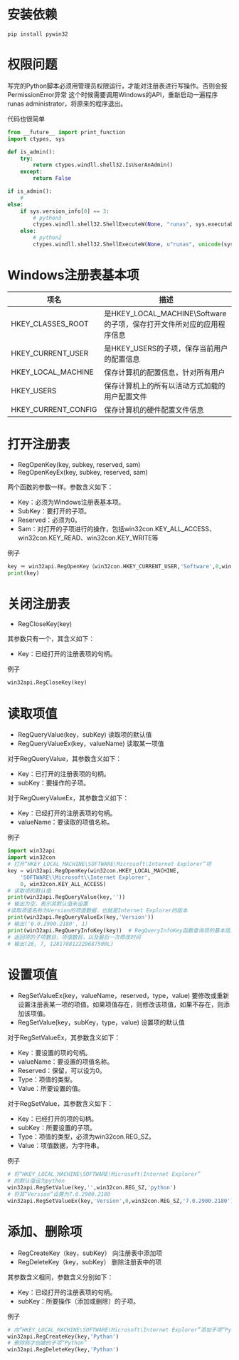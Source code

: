 # 安装依赖
```
pip install pywin32
```

# 权限问题

写完的Python脚本必须用管理员权限运行，才能对注册表进行写操作。否则会报PermissionError异常
这个时候需要调用Windows的API，重新启动一遍程序 runas administrator，将原来的程序退出。

代码也很简单
```python
from __future__ import print_function
import ctypes, sys

def is_admin():
    try:
        return ctypes.windll.shell32.IsUserAnAdmin()
    except:
        return False

if is_admin():
    #
else:
    if sys.version_info[0] == 3:
        # python3
        ctypes.windll.shell32.ShellExecuteW(None, "runas", sys.executable, __file__, None, 1)
    else:
        # python2
        ctypes.windll.shell32.ShellExecuteW(None, u"runas", unicode(sys.executable), unicode(__file__), None, 1)
```

# Windows注册表基本项

项名|描述
-|-
HKEY_CLASSES_ROOT|是HKEY_LOCAL_MACHINE\Software 的子项，保存打开文件所对应的应用程序信息
HKEY_CURRENT_USER|是HKEY_USERS的子项，保存当前用户的配置信息
HKEY_LOCAL_MACHINE|保存计算机的配置信息，针对所有用户
HKEY_USERS|保存计算机上的所有以活动方式加载的用户配置文件
HKEY_CURRENT_CONFIG|保存计算机的硬件配置文件信息

# 打开注册表

- RegOpenKey(key, subkey, reserved, sam)
- RegOpenKeyEx(key, subkey, reserved, sam)

两个函数的参数一样。参数含义如下：

- Key：必须为Windows注册表基本项。
- SubKey：要打开的子项。
- Reserved：必须为0。
- Sam：对打开的子项进行的操作，包括win32con.KEY_ALL_ACCESS、win32con.KEY_READ、win32con.KEY_WRITE等

例子
```python
key ＝ win32api.RegOpenKey（win32con.HKEY_CURRENT_USER,'Software',0,win32con.KEY_READ)
print(key)
```

# 关闭注册表

- RegCloseKey(key)

其参数只有一个，其含义如下：

- Key：已经打开的注册表项的句柄。

例子
```python
win32api.RegCloseKey(key)
```

# 读取项值

- RegQueryValue(key，subKey) 读取项的默认值
- RegQueryValueEx(key，valueName) 读取某一项值

对于RegQueryValue，其参数含义如下：

- Key：已打开的注册表项的句柄。
- subKey：要操作的子项。

对于RegQueryValueEx，其参数含义如下：

- Key：已经打开的注册表项的句柄。
- valueName：要读取的项值名称。

例子
```python
import win32api
import win32con
# 打开“HKEY_LOCAL_MACHINE\SOFTWARE\Microsoft\Internet Explorer”项
key = win32api.RegOpenKey(win32con.HKEY_LOCAL_MACHINE,
    'SOFTWARE\\Microsoft\\Internet Explorer',
    0, win32con.KEY_ALL_ACCESS)
# 读取项的默认值
print(win32api.RegQueryValue(key,''))
# 输出为空，表示其默认值未设置
#读取项值名称为Version的项值数据，也就是Internet Explorer的版本
print(win32api.RegQueryValueEx(key,'Version'))
# 输出('6.0.2900.2180', 1)
print(win32api.RegQueryInfoKey(key))  # RegQueryInfoKey函数查询项的基本信息
# 返回项的子项数目、项值数目，以及最后一次修改时间
# 输出(26, 7, 128178812229687500L)   
```

# 设置项值

- RegSetValueEx(key，valueName，reserved，type，value) 要修改或重新设置注册表某一项的项值。如果项值存在，则修改该项值，如果不存在，则添加该项值。
- RegSetValue(key，subKey，type，value) 设置项的默认值

对于RegSetValueEx，其参数含义如下：

- Key：要设置的项的句柄。
- valueName：要设置的项值名称。
- Reserved：保留，可以设为0。
- Type：项值的类型。
- Value：所要设置的值。

对于RegSetValue，其参数含义如下：

- Key：已经打开的项的句柄。
- subKey：所要设置的子项。
- Type：项值的类型，必须为win32con.REG_SZ。
- Value：项值数据，为字符串。

例子
```python
# 将“HKEY_LOCAL_MACHINE\SOFTWARE\Microsoft\Internet Explorer”
# 的默认值设为python
win32api.RegSetValue(key,'',win32con.REG_SZ,'python')
# 将其“Version”设置为7.0.2900.2180
win32api.RegSetValueEx(key,'Version',0,win32con.REG_SZ,'7.0.2900.2180')
```

# 添加、删除项

- RegCreateKey（key，subKey） 向注册表中添加项
- RegDeleteKey（key，subKey） 删除注册表中的项

其参数含义相同，参数含义分别如下：

- Key：已经打开的注册表项的句柄。
- subKey：所要操作（添加或删除）的子项。

例子
```python
# 向“HKEY_LOCAL_MACHINE\SOFTWARE\Microsoft\Internet Explorer”添加子项“Python”
win32api.RegCreateKey(key,'Python')
# 删除刚才创建的子项“Python”
win32api.RegDeleteKey(key,'Python')
```
